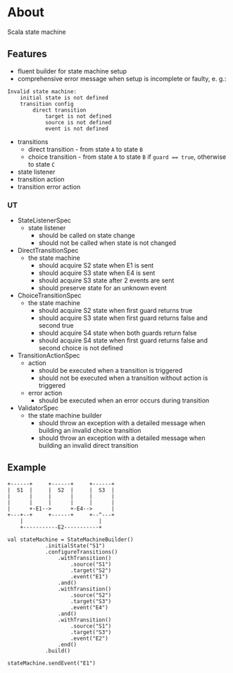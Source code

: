 # About
Scala state machine
## Features
* fluent builder for state machine setup
* comprehensive error message when setup is incomplete or faulty, e. g.:
```
Invalid state machine:
    initial state is not defined
    transition config
        direct transition
            target is not defined
            source is not defined
            event is not defined
```
* transitions
    * direct transition - from state `A` to state `B`
    * choice transition - from state `A` to state `B` if `guard == true`, otherwise to state `C`
* state listener
* transition action
* transition error action

### UT
* StateListenerSpec
  * state listener
    * should be called on state change
    * should not be called when state is not changed
* DirectTransitionSpec
  * the state machine
    * should acquire S2 state when E1 is sent
    * should acquire S3 state when E4 is sent
    * should acquire S3 state after 2 events are sent
    * should preserve state for an unknown event
* ChoiceTransitionSpec
  * the state machine
    * should acquire S2 state when first guard returns true
    * should acquire S3 state when first guard returns false and second true
    * should acquire S4 state when both guards return false
    * should acquire S4 state when first guard returns false and second choice is not defined
* TransitionActionSpec
  * action
    * should be executed when a transition is triggered
    * should not be executed when a transition without action is triggered
  * error action
    * should be executed when an error occurs during transition
* ValidatorSpec
  * the state machine builder
    * should throw an exception with a detailed message when building an invalid choice transition
    * should throw an exception with a detailed message when building an invalid direct transition

## Example
```
+------+     +------+     +------+
|  S1  |     |  S2  |     |  S3  |
|      |     |      |     |      |
|      |     |      |     |      |
|      +-E1-->      +-E4-->      |
+---+--+     +------+     +--^---+
    |                        |
    +-----------E2-----------+
```

```
val stateMachine = StateMachineBuilder()
            .initialState("S1")
            .configureTransitions()
                .withTransition()
                    .source("S1")
                    .target("S2")
                    .event("E1")
                .and()
                .withTransition()
                    .source("S2")
                    .target("S3")
                    .event("E4")
                .and()
                .withTransition()
                    .source("S1")
                    .target("S3")
                    .event("E2")
                .end()
            .build()
            
stateMachine.sendEvent("E1")
```